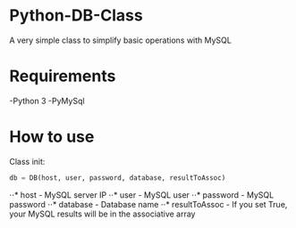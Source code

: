 # Python-DB-Class
A very simple class to simplify basic operations with MySQL

# Requirements
-Python 3
-PyMySql

# How to use
Class init:

```python
db = DB(host, user, password, database, resultToAssoc)
```
⋅⋅* host - MySQL server IP
⋅⋅* user - MySQL user
⋅⋅* password - MySQL password
⋅⋅* database - Database name
⋅⋅* resultToAssoc - If you set True, your MySQL results will be in the associative array

